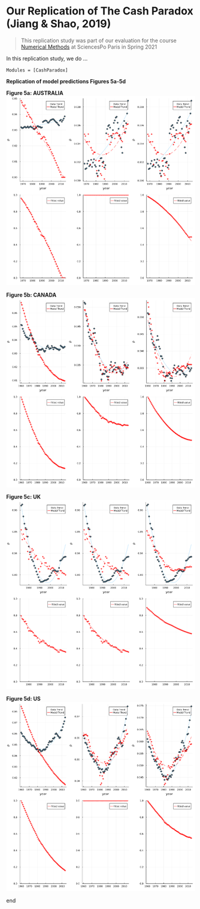 # Our Replication of The Cash Paradox (Jiang & Shao, 2019)

> This replication study was part of our evaluation for the course [Numerical Methods](https://floswald.github.io/NumericalMethods/) at SciencesPo Paris in Spring 2021

In this replication study, we do ...

```@autodocs
Modules = [CashParadox]
```

**Replication of model predictions Figures 5a-5d**

**Figure 5a: AUSTRALIA**
![fig5aus](./assets/fig5aus.png)

**Figure 5b: CANADA**
![fig5can](./assets/fig5can.png)

**Figure 5c:  UK**
![fig5uk](./assets/fig5uk.png)

**Figure 5d: US**
![fig5us](./assets/fig5us.png)


end
